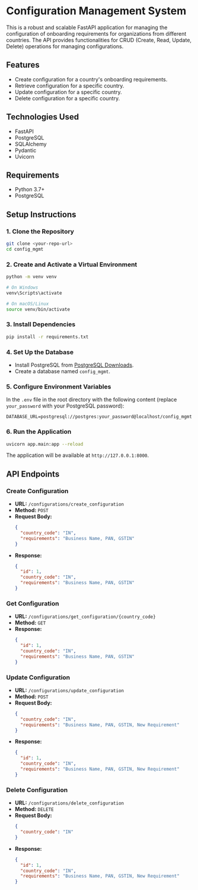 
# Configuration Management System

This is a robust and scalable FastAPI application for managing the configuration of onboarding requirements for organizations from different countries. The API provides functionalities for CRUD (Create, Read, Update, Delete) operations for managing configurations.

## Features

- Create configuration for a country's onboarding requirements.
- Retrieve configuration for a specific country.
- Update configuration for a specific country.
- Delete configuration for a specific country.

## Technologies Used

- FastAPI
- PostgreSQL
- SQLAlchemy
- Pydantic
- Uvicorn

## Requirements

- Python 3.7+
- PostgreSQL

## Setup Instructions

### 1. Clone the Repository

```bash
git clone <your-repo-url>
cd config_mgmt
```

### 2. Create and Activate a Virtual Environment

```bash
python -m venv venv

# On Windows
venv\Scripts\activate

# On macOS/Linux
source venv/bin/activate
```

### 3. Install Dependencies

```bash
pip install -r requirements.txt
```

### 4. Set Up the Database

- Install PostgreSQL from [PostgreSQL Downloads](https://www.postgresql.org/download/).
- Create a database named `config_mgmt`.

### 5. Configure Environment Variables

In the `.env` file in the root directory with the following content (replace `your_password` with your PostgreSQL password):

```env
DATABASE_URL=postgresql://postgres:your_password@localhost/config_mgmt
```

### 6. Run the Application

```bash
uvicorn app.main:app --reload
```

The application will be available at `http://127.0.0.1:8000`.

## API Endpoints

### Create Configuration

- **URL:** `/configurations/create_configuration`
- **Method:** `POST`
- **Request Body:**
  ```json
  {
    "country_code": "IN",
    "requirements": "Business Name, PAN, GSTIN"
  }
  ```
- **Response:**
  ```json
  {
    "id": 1,
    "country_code": "IN",
    "requirements": "Business Name, PAN, GSTIN"
  }
  ```

### Get Configuration

- **URL:** `/configurations/get_configuration/{country_code}`
- **Method:** `GET`
- **Response:**
  ```json
  {
    "id": 1,
    "country_code": "IN",
    "requirements": "Business Name, PAN, GSTIN"
  }
  ```

### Update Configuration

- **URL:** `/configurations/update_configuration`
- **Method:** `POST`
- **Request Body:**
  ```json
  {
    "country_code": "IN",
    "requirements": "Business Name, PAN, GSTIN, New Requirement"
  }
  ```
- **Response:**
  ```json
  {
    "id": 1,
    "country_code": "IN",
    "requirements": "Business Name, PAN, GSTIN, New Requirement"
  }
  ```

### Delete Configuration

- **URL:** `/configurations/delete_configuration`
- **Method:** `DELETE`
- **Request Body:**
  ```json
  {
    "country_code": "IN"
  }
  ```
- **Response:**
  ```json
  {
    "id": 1,
    "country_code": "IN",
    "requirements": "Business Name, PAN, GSTIN, New Requirement"
  }
  ```
